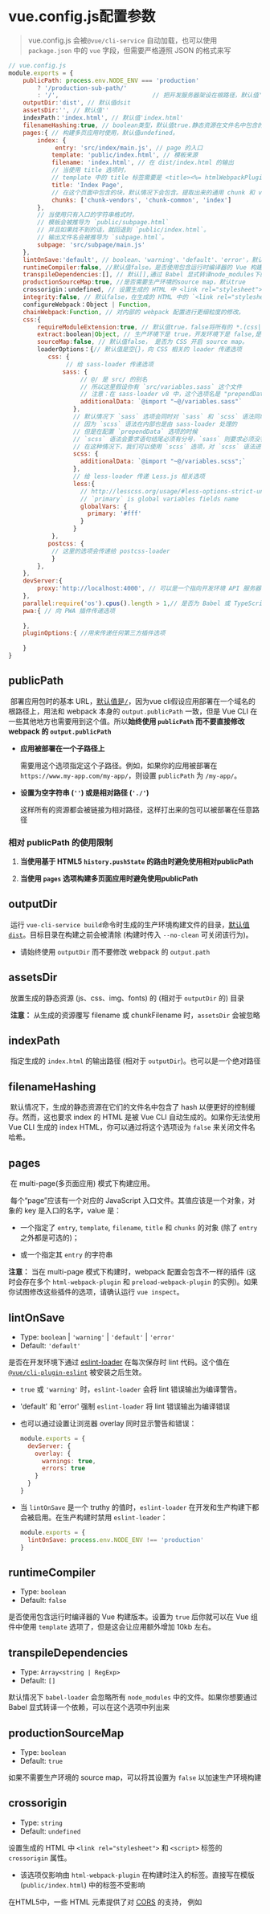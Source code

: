 # vue.config.js配置参数

> vue.config.js 会被`@vue/cli-service` 自动加载，也可以使用 `package.json` 中的 `vue` 字段，但需要严格遵照 JSON 的格式来写

```javascript
// vue.config.js
module.exports = {
    publicPath: process.env.NODE_ENV === 'production'
    	? '/production-sub-path/'
    	: '/', 							// 把开发服务器架设在根路径，默认值'/'
    outputDir:'dist', // 默认值dsit
    assetsDir:'', // 默认值''
    indexPath：'index.html', // 默认值'index.html'
    filenameHashing:true, // boolean类型，默认值true.静态资源在文件名中包含的 hash值，控制缓存
    pages:{ // 构建多页应用时使用，默认值undefined。
    	index: {
   			 entry: 'src/index/main.js', // page 的入口
    		template: 'public/index.html', // 模板来源
    		filename: 'index.html', // 在 dist/index.html 的输出
    		// 当使用 title 选项时，
    		// template 中的 title 标签需要是 <title><%= htmlWebpackPlugin.options.title %></title>
    		title: 'Index Page',
    		// 在这个页面中包含的块，默认情况下会包含。提取出来的通用 chunk 和 vendor chunk。
    		chunks: ['chunk-vendors', 'chunk-common', 'index']
		},
		// 当使用只有入口的字符串格式时，
		// 模板会被推导为 `public/subpage.html`
		// 并且如果找不到的话，就回退到 `public/index.html`。
		// 输出文件名会被推导为 `subpage.html`。
		subpage: 'src/subpage/main.js'
	},
    lintOnSave:'default', // boolean、'warning'、'default'、'error'，默认值'default'.是否在开发环境下通过 eslint-loader 在每次保存时 lint 代码
    runtimeCompiler:false, //默认值false。是否使用包含运行时编译器的 Vue 构建版本
    transpileDependencies:[], // 默认[],通过 Babel 显式转译node_modules下的一个依赖
	productionSourceMap:true, //是否需要生产环境的source map，默认true
	crossorigin：undefined, // 设置生成的 HTML 中 <link rel="stylesheet"> 和 <script> 标签的 crossorigin 属性
    integrity:false, // 默认false，在生成的 HTML 中的 `<link rel="stylesheet">` 和 `<script>` 标签上启用
	configureWebpack：Object | Function,
	chainWebpack:Function, // 对内部的 webpack 配置进行更细粒度的修改。
	css:{
        requireModuleExtension:true, // 默认值true，false将所有的 *.(css|scss|sass|less|styl(us)?) 文件视为 CSS Modules 模块
        extract:boolean|Object, // 生产环境下是 true，开发环境下是 false,是否将组件中的 CSS 提取至一个独立的 CSS 文件中
        sourceMap:false, // 默认值false， 是否为 CSS 开启 source map。    
        loaderOptions：{// 默认值是空{}，向 CSS 相关的 loader 传递选项
           css: {
        		// 给 sass-loader 传递选项
               sass: {
                    // @/ 是 src/ 的别名
                    // 所以这里假设你有 `src/variables.sass` 这个文件
                    // 注意：在 sass-loader v8 中，这个选项名是 "prependData"
                    additionalData: `@import "~@/variables.sass"`
                  },
                  // 默认情况下 `sass` 选项会同时对 `sass` 和 `scss` 语法同时生效
                  // 因为 `scss` 语法在内部也是由 sass-loader 处理的
                  // 但是在配置 `prependData` 选项的时候
                  // `scss` 语法会要求语句结尾必须有分号，`sass` 则要求必须没有分号
                  // 在这种情况下，我们可以使用 `scss` 选项，对 `scss` 语法进行单独配置
                  scss: {
                    additionalData: `@import "~@/variables.scss";`
                  },
                  // 给 less-loader 传递 Less.js 相关选项
                  less:{
                    // http://lesscss.org/usage/#less-options-strict-units `Global Variables`
                    // `primary` is global variables fields name
                    globalVars: {
                      primary: '#fff'
                    }
                  }
     		},
           postcss: {
        	// 这里的选项会传递给 postcss-loader
     		}
        },  
    },
    devServer:{
        proxy:'http://localhost:4000', // 可以是一个指向开发环境 API 服务器的字符串
    },
	parallel:require('os').cpus().length > 1,// 是否为 Babel 或 TypeScript 使用 thread-loader
	pwa:{ // 向 PWA 插件传递选项
        
    },
	pluginOptions:{ //用来传递任何第三方插件选项
        
    }
}
```

## publicPath

​	部署应用包时的基本 URL，<u>默认值是`/`</u>，因为vue cli假设应用部署在一个域名的根路径上，用法和 webpack 本身的 `output.publicPath` 一致，但是 Vue CLI 在一些其他地方也需要用到这个值。所以**始终使用 `publicPath` 而不要直接修改 webpack 的 `output.publicPath`**

* **应用被部署在一个子路径上**

  需要用这个选项指定这个子路径。例如，如果你的应用被部署在 `https://www.my-app.com/my-app/`，则设置 `publicPath` 为 `/my-app/`。

* **设置为空字符串 (`''`) 或是相对路径 (`'./'`)**

  这样所有的资源都会被链接为相对路径，这样打出来的包可以被部署在任意路径

### 相对 publicPath 的使用限制

1. **当使用基于 HTML5 `history.pushState` 的路由时避免使用相对publicPath**

2. **当使用 `pages` 选项构建多页面应用时避免使用publicPath**

## outputDir

​	运行 `vue-cli-service build`命令时生成的生产环境构建文件的目录，<u>默认值`dist`</u>。目标目录在构建之前会被清除 (构建时传入 `--no-clean` 可关闭该行为)。

* 请始终使用 `outputDir` 而不要修改 webpack 的 `output.path`

## assetsDir

​	放置生成的静态资源 (js、css、img、fonts) 的 (相对于 `outputDir` 的) 目录

​	**注意：** 从生成的资源覆写 filename 或 chunkFilename 时，`assetsDir` 会被忽略

##  indexPath

​	指定生成的 `index.html` 的输出路径 (相对于 `outputDir`)。也可以是一个绝对路径

## filenameHashing

​	默认情况下，生成的静态资源在它们的文件名中包含了 hash 以便更好的控制缓存。然而，这也要求 index 的 HTML 是被 Vue CLI 自动生成的。如果你无法使用 Vue CLI 生成的 index HTML，你可以通过将这个选项设为 `false` 来关闭文件名哈希。

## pages

​	在 multi-page(多页面应用) 模式下构建应用。

​	每个“page”应该有一个对应的 JavaScript 入口文件。其值应该是一个对象，对象的 key 是入口的名字，value 是：

* 一个指定了 `entry`, `template`, `filename`, `title` 和 `chunks` 的对象 (除了 `entry` 之外都是可选的)；

* 或一个指定其 `entry` 的字符串

**注意：** 当在 multi-page 模式下构建时，webpack 配置会包含不一样的插件 (这时会存在多个 `html-webpack-plugin` 和 `preload-webpack-plugin` 的实例)。如果你试图修改这些插件的选项，请确认运行 `vue inspect`。

## lintOnSave

- Type: `boolean` | `'warning'` | `'default'` | `'error'`
- Default: `'default'`

是否在开发环境下通过 [eslint-loader](https://github.com/webpack-contrib/eslint-loader) 在每次保存时 lint 代码。这个值在 [`@vue/cli-plugin-eslint`](https://github.com/vuejs/vue-cli/tree/dev/packages/%40vue/cli-plugin-eslint) 被安装之后生效。

* `true` 或 `'warning'` 时，`eslint-loader` 会将 lint 错误输出为编译警告。

* 'default' 和 'error' 强制 `eslint-loader` 将 lint 错误输出为编译错误

* 也可以通过设置让浏览器 overlay 同时显示警告和错误：

  ```javascript
  module.exports = {
    devServer: {
      overlay: {
        warnings: true,
        errors: true
      }
    }
  }
  ```

* 当 `lintOnSave` 是一个 truthy 的值时，`eslint-loader` 在开发和生产构建下都会被启用。在生产构建时禁用 `eslint-loader`：

  ```javascript
  module.exports = {
    lintOnSave: process.env.NODE_ENV !== 'production'
  }
  ```

## runtimeCompiler

- Type: `boolean`
- Default: `false`

是否使用包含运行时编译器的 Vue 构建版本。设置为 `true` 后你就可以在 Vue 组件中使用 `template` 选项了，但是这会让应用额外增加 10kb 左右。

## transpileDependencies

- Type: `Array<string | RegExp>`
- Default: `[]`

默认情况下 `babel-loader` 会忽略所有 `node_modules` 中的文件。如果你想要通过 Babel 显式转译一个依赖，可以在这个选项中列出来

## productionSourceMap

- Type: `boolean`
- Default: `true`

如果不需要生产环境的 source map，可以将其设置为 `false` 以加速生产环境构建

## crossorigin

- Type: `string`
- Default: `undefined`

设置生成的 HTML 中 `<link rel="stylesheet">` 和 `<script>` 标签的 `crossorigin` 属性。

* 该选项仅影响由 `html-webpack-plugin` 在构建时注入的标签。直接写在模版 (`public/index.html`) 中的标签不受影响

在HTML5中，一些 HTML 元素提供了对 [CORS](https://developer.mozilla.org/en-US/docs/HTTP/Access_control_CORS) 的支持， 例如 <audio>、<img>、<link>、<script> 和 <video>均有一个跨域属性 (`crossOrigin` property)，它允许你配置元素获取数据的 CORS 请求。 

这些属性是枚举的，并具有以下可能的值：

| 关键字            | 描述                                                         |
| ----------------- | ------------------------------------------------------------ |
| `anonymous`       | 对此元素的 CORS 请求将不设置凭据标志。                       |
| `""`              | 设置一个空的值，如 `crossorigin` 或 `crossorigin=""`，和设置 `anonymous` 的效果一样。 |
| `use-credentials` | 对此元素的CORS请求将设置凭证标志；这意味着请求将提供凭据。   |

默认情况下（即未指定 crossOrigin 属性时），CORS 根本不会使用。在非同源情况下，设置 "anonymous" 关键字将不会通过 cookies，客户端 SSL 证书或 HTTP 认证交换用户凭据。即使是无效的关键字和空字符串也会被当作 `anonymous` 关键字使用。

* 如使用下面的<script>元素告诉浏览器执行来自 `https://example.com/example-framework.js` 的脚本且不发送用户凭据。

  ```javascript
  <script src="https://example.com/example-framework.js" crossorigin="anonymous"></script>
  ```

* `在获取需要用户凭据的 manifest 时，属性值必须设置为 use-credentials`。即使是同源的情况。

  ```javascript
  <link rel="manifest" href="/app.webmanifest" crossorigin="use-credentials">
  ```

## integrity

- Type: `boolean`
- Default: `false`

在生成的 HTML 中的 `<link rel="stylesheet">` 和 `<script>` 标签上启用 [Subresource Integrity](https://developer.mozilla.org/en-US/docs/Web/Security/Subresource_Integrity) (SRI)。如果你构建后的文件是部署在 CDN 上的，启用该选项可以提供额外的安全性。

该选项仅影响由 `html-webpack-plugin` 在构建时注入的标签 , 直接写在模版 (`public/index.html`) 中的标签不受影响。

另外，当启用 SRI 时，preload resource hints 会被禁用，因为 [Chrome 的一个 bug](https://bugs.chromium.org/p/chromium/issues/detail?id=677022) 会导致文件被下载两次。

## configureWebpack

Type: `Object | Function`

* 值是一个对象，则会通过 [webpack-merge](https://github.com/survivejs/webpack-merge) 合并到最终的配置中
* 值是一个函数，则会接收被解析的配置作为参数。该函数既可以修改配置并不返回任何东西，也可以返回一个被克隆或合并过的配置版本

## chainWebpack

Type: `Function`

是一个函数，会接收一个基于 [webpack-chain](https://github.com/mozilla-neutrino/webpack-chain) 的 `ChainableConfig` 实例。允许对内部的 webpack 配置进行更细粒度的修改。

## css

### requireModuleExtension

v4 起已弃用css.modules。

- Type: `boolean`
- Default: `true`

默认情况下，只有 `*.module.[ext]` 结尾的文件才会被视作 CSS Modules 模块。设置为 `false` 后你就可以去掉文件名中的 `.module` 并将所有的 `*.(css|scss|sass|less|styl(us)?)` 文件视为 CSS Modules 模块。

* 如果在 `css.loaderOptions.css` 里配置了自定义的 CSS Module 选项，则 `css.requireModuleExtension` 必须被显式地指定为 `true` 或者 `false`，否则程序无法确定是否希望将这些自定义配置应用到所有 CSS 文件中。

### extract

Type: `boolean | Object`

Default: 生产环境下是 `true`，开发环境下是 `false`

* 是否将组件中的 CSS 提取至一个独立的 CSS 文件中 (而不是动态注入到 JavaScript 中的 inline 代码)。

* 同样当构建 Web Components 组件时它总是会被禁用 (样式是 inline 的并注入到了 shadowRoot 中)。

* 当作为一个库构建时，你也可以将其设置为 `false` 免得用户自己导入 CSS。

* 提取 CSS 在开发环境模式下是默认不开启的，因为它和 CSS 热重载不兼容。然而，你仍然可以将这个值显性地设置为 `true` 在所有情况下都强制提取。

### sourceMap

- Type: `boolean`
- Default: `false`

是否为 CSS 开启 source map。设置为 `true` 之后可能会影响构建的性能。

### loaderOptions

- Type: `Object`
- Default: `{}`

向 CSS 相关的 loader 传递选项。

支持的 loader 有：

- [css-loader](https://github.com/webpack-contrib/css-loader)
- [postcss-loader](https://github.com/postcss/postcss-loader)
- [sass-loader](https://github.com/webpack-contrib/sass-loader)
- [less-loader](https://github.com/webpack-contrib/less-loader)
- [stylus-loader](https://github.com/shama/stylus-loader)

也可以使用 `scss` 选项，针对 `scss` 语法进行单独配置（区别于 `sass` 语法）

**相比于使用 `chainWebpack` 手动指定 loader 更推荐这种方法，因为这些选项需要应用在使用了相应 loader 的多个地方。**

## devServer

Type: `Object`

[所有 `webpack-dev-server` 的选项](https://webpack.js.org/configuration/dev-server/)都支持。

注意：

- 有些值像 `host`、`port` 和 `https` 可能会被命令行参数覆写。
- 有些值像 `publicPath` 和 `historyApiFallback` 不应该被修改，因为它们需要和开发服务器的 [publicPath](https://cli.vuejs.org/zh/config/#publicpath) 同步以保障正常的工作。

### proxy

Type: `string | Object`

如果你的前端应用和后端 API 服务器没有运行在同一个主机上，需要在开发环境下将 API 请求代理到 API 服务器

`devServer.proxy` 可以是一个指向开发环境 API 服务器的字符串,这会告诉开发服务器将任何未知请求 (没有匹配到静态文件的请求) 代理到`http://localhost:4000`:

```javascript
module.exports = {
  devServer: {
    proxy: 'http://localhost:4000'
  }
}
```

想要更多的代理控制行为，也可以使用一个 `path: options` 成对的对象,查阅 [http-proxy-middleware](https://github.com/chimurai/http-proxy-middleware#proxycontext-config) 

```js
module.exports = {
  devServer: {
    proxy: {
      '/api': {
        target: '<url>',
        ws: true,
        changeOrigin: true
      },
      '/foo': {
        target: '<other_url>'
      }
    }
  }
}
```

##  parallel

- Type: `boolean`
- Default: `require('os').cpus().length > 1`

是否为 Babel 或 TypeScript 使用 `thread-loader`。该选项在系统的 CPU 有多于一个内核时自动启用，仅作用于生产构建。

## pwa

Type: `Object`

向 [PWA 插件](https://github.com/vuejs/vue-cli/tree/dev/packages/%40vue/cli-plugin-pwa)传递选项

## pluginOptions

Type: `Object`

这是一个不进行任何 schema 验证的对象，因此它可以用来传递任何第三方插件选项。例如：

```js
module.exports = {
  pluginOptions: {
    foo: {
      // 插件可以作为 `options.pluginOptions.foo` 访问这些选项。
    }
  }
}
```


